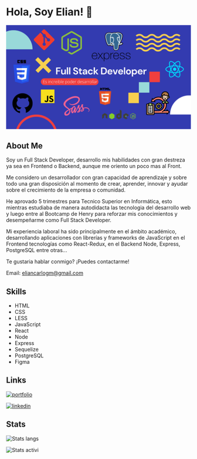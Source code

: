 # Hola, Soy Elian! 👋


![Logo](Banner.png)


##  About Me
Soy un Full Stack Developer, desarrollo mis habilidades con gran destreza ya sea en Frontend o Backend, aunque me oriento un poco mas al Front.

Me considero un desarrollador con gran capacidad de aprendizaje y sobre todo una gran disposición al momento de crear, aprender, innovar y ayudar sobre el crecimiento de la empresa o comunidad.

He aprovado 5 trimestres para Tecnico Superior en Informática, esto mientras estudiaba de manera autodidacta las tecnologia del desarrollo web y luego entre al Bootcamp de Henry para reforzar mis conocimientos y desempeñarme como Full Stack Developer.

Mi experiencia laboral ha sido principalmente en el ámbito académico, desarrollando aplicaciones con librerías y frameworks de JavaScript en el Frontend tecnologías como React-Redux, en el Backend Node, Express, PostgreSQL entre otras...

Te gustaria hablar conmigo? ¡Puedes contactarme! 

Email: eliancarlogm@gmail.com


## Skills
* HTML
* CSS
* LESS
* JavaScript
* React
* Node
* Express
* Sequelize
* PostgreSQL
* Figma


## Links
[![portfolio](https://img.shields.io/badge/my_portfolio-000?style=for-the-badge&logo=ko-fi&logoColor=white)](https://elian-gonzalez2000.github.io/portfolio-elian/)

[![linkedin](https://img.shields.io/badge/linkedin-0A66C2?style=for-the-badge&logo=linkedin&logoColor=white)](https://www.linkedin.com/in/elian-gonzalez-developer/)


## Stats
![Stats langs](https://github-readme-stats.vercel.app/api/top-langs?username=elian-gonzalez2000&show_icons=true&theme=dark&locale=en&layout=compact)

![Stats activi](https://github-readme-stats.vercel.app/api?username=bryancpineda&show_icons=true&theme=highcontrast&title_color=cfd147&locale=en)